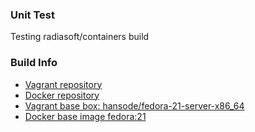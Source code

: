 ### Unit Test

Testing radiasoft/containers build

### Build Info

* [Vagrant repository](https://atlas.hashicorp.com/radiasoft/boxes/test)
* [Docker repository](https://hub.docker.com/r/radiasoft/test)
* [Vagrant base box: hansode/fedora-21-server-x86_64](https://vagrantcloud.com/hansode/boxes/fedora-21-server-x86_64)
* [Docker base image fedora:21](https://hub.docker.com/_/fedora/)
